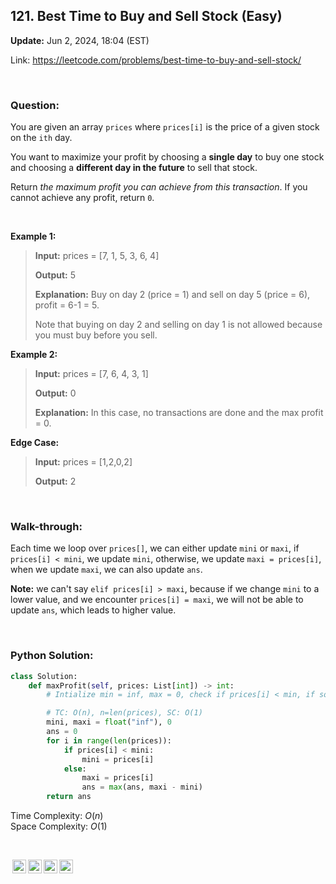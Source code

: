 ## 121. Best Time to Buy and Sell Stock (Easy)
**Update:** Jun 2, 2024, 18:04 (EST)

Link: https://leetcode.com/problems/best-time-to-buy-and-sell-stock/

<br>

### Question:
You are given an array `prices` where `prices[i]` is the price of a given stock on the `ith` day.

You want to maximize your profit by choosing a **single day** to buy one stock and choosing a **different day in the future** to sell that stock.

Return _the maximum profit you can achieve from this transaction_. If you cannot achieve any profit, return `0`.

<br>

**Example 1:**
> **Input:** prices = [7, 1, 5, 3, 6, 4]
> 
> **Output:** 5
>
> **Explanation:** Buy on day 2 (price = 1) and sell on day 5 (price = 6), profit = 6-1 = 5.
> 
> Note that buying on day 2 and selling on day 1 is not allowed because you must buy before you sell.

**Example 2:**
> **Input:** prices = [7, 6, 4, 3, 1]
> 
> **Output:** 0
>
> **Explanation:** In this case, no transactions are done and the max profit = 0.

**Edge Case:**
> **Input:** prices = [1,2,0,2]
> 
> **Output:** 2

<br>

### Walk-through:
Each time we loop over `prices[]`, we can either update `mini` or `maxi`, if `prices[i] < mini`, we update `mini`, otherwise, we update `maxi = prices[i]`, when we update `maxi`, we can also update `ans`.

**Note:** we can't say `elif prices[i] > maxi`, because if we change `mini` to a lower value, and we encounter `prices[i] = maxi`, we will not be able to update `ans`, which leads to higher value.

<br>

### Python Solution:
```python
class Solution:
    def maxProfit(self, prices: List[int]) -> int:
        # Intialize min = inf, max = 0, check if prices[i] < min, if so, update min. Otherwise, update max and ans = max(ans, max-min)

        # TC: O(n), n=len(prices), SC: O(1)
        mini, maxi = float("inf"), 0
        ans = 0
        for i in range(len(prices)):
            if prices[i] < mini:
                mini = prices[i]
            else:
                maxi = prices[i]
                ans = max(ans, maxi - mini)
        return ans
```
Time Complexity: $O(n)$ <br>
Space Complexity: $O(1)$

<br>

<img style="height:22px!important;margin-left:3px;vertical-align:text-bottom;" src="https://mirrors.creativecommons.org/presskit/icons/cc.svg?ref=chooser-v1" alt="CC BY-NC-SA" title="CC BY-NC-SA"><img style="height:22px!important;margin-left:3px;vertical-align:text-bottom;" src="https://mirrors.creativecommons.org/presskit/icons/by.svg?ref=chooser-v1" alt="BY: credit must be given to the creator" title="BY: credit must be given to the creator"><img style="height:22px!important;margin-left:3px;vertical-align:text-bottom;" src="https://mirrors.creativecommons.org/presskit/icons/nc.svg?ref=chooser-v1" alt="NC: Only noncommercial uses of the work are permitted" title="NC: Only noncommercial uses of the work are permitted"><img style="height:22px!important;margin-left:3px;vertical-align:text-bottom;" src="https://mirrors.creativecommons.org/presskit/icons/sa.svg?ref=chooser-v1" alt="SA: Adaptations must be shared under the same terms" title="SA: Adaptations must be shared under the same terms">